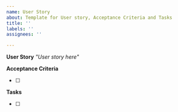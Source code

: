 ```yaml
---
name: User Story
about: Template for User story, Acceptance Criteria and Tasks
title: ''
labels: ''
assignees: ''

---
```


**User Story**
_"User story here"_

**Acceptance Criteria**

 - [ ]

**Tasks**

 - [ ]